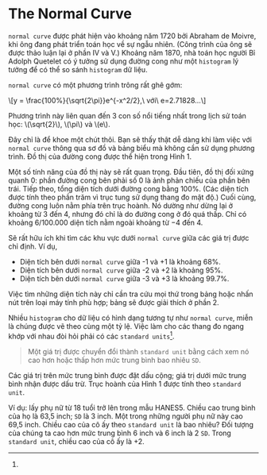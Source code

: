 # The Normal Curve

`normal curve` được phát hiện vào khoảng năm 1720 bởi Abraham de Moivre, khi ông đang phát triển toán học về sự ngẫu nhiên. (Công trình của ông sẽ được thảo luận lại ở phần IV và V.) Khoảng năm 1870, nhà toán học người Bỉ Adolph Quetelet có ý tưởng sử dụng đường cong như một `histogram` lý tưởng để có thể so sánh `histogram` dữ liệu.

`normal curve` có một phương trình trông rất ghê gớm:

\\[y = \frac{100\%}{\sqrt{2\pi}}e^{-x^2/2},\ với\ e=2.71828...\\]

Phương trình này liên quan đến 3 con số nổi tiếng nhất trong lịch sử toán học: \\(\sqrt{2}\\), \\(\pi\\) và \\(e\\).

Đây chỉ là để khoe một chút thôi. Bạn sẽ thấy thật dễ dàng khi làm việc với `normal curve` thông qua sơ đồ và bảng biểu mà không cần sử dụng phương trình. Đồ thị của đường cong được thể hiện trong Hình 1.

Một số tính năng của đồ thị này sẽ rất quan trọng. Đầu tiên, đồ thị đối xứng quanh 0: phần đường cong bên phải số 0 là ảnh phản chiếu của phần bên trái. Tiếp theo, tổng diện tích dưới đường cong bằng 100%. (Các diện tích được tính theo phần trăm vì trục tung sử dụng thang đo mật độ.) Cuối cùng, đường cong luôn nằm phía trên trục hoành. Nó dường như dừng lại ở khoảng từ 3 đến 4, nhưng đó chỉ là do đường cong ở đó quá thấp. Chỉ có khoảng 6/100.000 diện tích nằm ngoài khoảng từ −4 đến 4.


Sẽ rất hữu ích khi tìm các khu vực dưới `normal curve` giữa các giá trị được chỉ định. Ví dụ,

- Diện tích bên dưới `normal curve` giữa -1 và +1 là khoảng 68%.
- Diện tích bên dưới `normal curve` giữa -2 và +2 là khoảng 95%.
- Diện tích bên dưới `normal curve` giữa -3 và +3 là khoảng 99.7%.


Việc tìm những diện tích này chỉ cần tra cứu mọi thứ trong bảng hoặc nhấn nút trên loại máy tính phù hợp; bảng sẽ được giải thích ở phần 2.

Nhiều `histogram` cho dữ liệu có hình dạng tương tự như `normal curve`, miễn là chúng được vẽ theo cùng một tỷ lệ. Việc làm cho các thang đo ngang khớp với nhau đòi hỏi phải có các `standard units`[^1].

>Một giá trị được chuyển đổi thành `standard unit` bằng cách xem nó cao hơn hoặc thấp hơn mức trung bình bao nhiêu `SD`.

Các giá trị trên mức trung bình được đặt dấu cộng; giá trị dưới mức trung bình nhận được dấu trừ. Trục hoành của Hình 1 được tính theo `standard unit`.

Ví dụ: lấy phụ nữ từ 18 tuổi trở lên trong mẫu HANES5. Chiều cao trung bình của họ là 63,5 inch; `SD` là 3 inch. Một trong những người phụ nữ này cao 69,5 inch. Chiều cao của cô ấy theo `standard unit` là bao nhiêu? Đối tượng của chúng ta cao hơn mức trung bình 6 inch và 6 inch là 2 `SD`. Trong `standard unit`, chiều cao của cô ấy là +2.

[^1]: 

